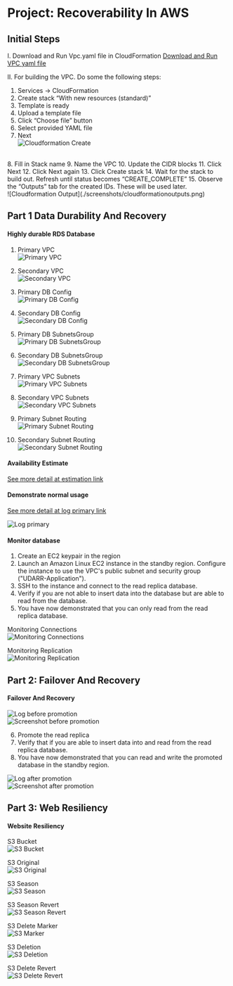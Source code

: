 # Project: Recoverability In AWS
## Initial Steps
I. Download and Run Vpc.yaml file in CloudFormation
[Download and Run VPC yaml file](https://github.com/udacity/nd063-c2-design-for-availability-resilience-reliability-replacement-project-starter-template/blob/master/cloudformation/vpc.yaml)

II. For building the VPC. Do some the following steps:
1. Services -> CloudFormation
2. Create stack “With new resources (standard)”
3. Template is ready
4. Upload a template file
5. Click “Choose file” button
6. Select provided YAML file
7. Next <br>
![Cloudformation Create](./screenshots/cloudformationcreate.png)
<br>
8. Fill in Stack name
9. Name the VPC
10. Update the CIDR blocks
11. Click Next
12. Click Next again
13. Click Create stack
14. Wait for the stack to build out. Refresh until status becomes “CREATE_COMPLETE”
15. Observe the “Outputs” tab for the created IDs. These will be used later.
<br>
![Cloudformation Output](./screenshots/cloudformationoutputs.png)
<br>

## Part 1 Data Durability And Recovery
#### Highly durable RDS Database
1. Primary VPC<br>
![Primary VPC](./screenshots/part1/primary_Vpc.PNG)<br>

2. Secondary VPC<br>
![Secondary VPC](./screenshots/part1/secondary_Vpc.PNG)<br>

3. Primary DB Config<br>
![Primary DB Config](./screenshots/part1/primaryDB_config.PNG)<br>

4. Secondary DB Config<br>
![Secondary DB Config](./screenshots/part1/secondaryDB_config.PNG)<br>

5. Primary DB SubnetsGroup<br>
![Primary DB SubnetsGroup](./screenshots/part1/primaryDB_subnetgroup.PNG)<br>

6. Secondary DB SubnetsGroup<br>
![Secondary DB SubnetsGroup](./screenshots/part1/secondaryDB_subnetgroup.PNG)<br>

7. Primary VPC Subnets<br>
![Primary VPC Subnets](./screenshots/part1/primaryVpc_subnets.PNG)<br>

8. Secondary VPC Subnets<br>
![Secondary VPC Subnets](./screenshots/part1/secondaryVpc_subnets.PNG)<br>

9. Primary Subnet Routing<br>
![Primary Subnet Routing](./screenshots/part1/primary_subnet_routing.PNG)<br>

10. Secondary Subnet Routing<br>
![Secondary Subnet Routing](./screenshots/part1/secondary_subnet_routing.PNG)<br>

#### Availability Estimate<br>
[See more detail at estimation link](./estimates.txt)<br>

#### Demonstrate normal usage<br>
[See more detail at log primary link](./logs/log_primary.txt)<br>

![Log primary](./screenshots/part1/log_primary.PNG)<br>

#### Monitor database<br>
1. Create an EC2 keypair in the region
2. Launch an Amazon Linux EC2 instance in the standby region. Configure the instance to use the VPC's public subnet and security group ("UDARR-Application").
3. SSH to the instance and connect to the read replica database.
4. Verify if you are not able to insert data into the database but are able to read from the database.
5. You have now demonstrated that you can only read from the read replica database.

Monitoring Connections<br>
![Monitoring Connections](./screenshots/part1/monitoring_connections.PNG)<br>

Monitoring Replication<br>
![Monitoring Replication](./screenshots/part1/monitoring_replication.PNG)<br>

## Part 2: Failover And Recovery
#### Failover And Recovery
![Log before promotion](./screenshots/part2/log_rr_before_promotion.PNG)<br>
![Screenshot before promotion](./screenshots/part2/rr_before_promotion.PNG)<br>


6. Promote the read replica
7. Verify that if you are able to insert data into and read from the read replica database.
8. You have now demonstrated that you can read and write the promoted database in the standby region.

![Log after promotion](./screenshots/part2/log_rr_after_promotion.PNG)<br>
![Screenshot after promotion](./screenshots/part2/rr_after_promotion.PNG)<br>

## Part 3: Web Resiliency
#### Website Resiliency

S3 Bucket<br>
![S3 Bucket](./screenshots/part3/s3_bucket.PNG)<br>

S3 Original<br>
![S3 Original](./screenshots/part3/s3_original.PNG)<br>

S3 Season<br>
![S3 Season](./screenshots/part3/s3_season.PNG)<br>

S3 Season Revert<br>
![S3 Season Revert](./screenshots/part3/s3_season_revert.PNG)<br>


S3 Delete Marker<br>
![S3 Marker](./screenshots/part3/s3_delete_marker.PNG)<br>

S3 Deletion<br>
![S3 Deletion](./screenshots/part3/s3_deletion.PNG)<br>


S3 Delete Revert<br>
![S3 Delete Revert](./screenshots/part3/s3_delete_revert.PNG)<br>